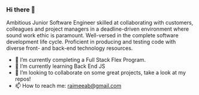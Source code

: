 ### Hi there 👋

Ambitious Junior Software Engineer skilled at collaborating with customers, colleagues and project managers in a deadline-driven environment where sound work ethic is paramount. Well-versed in the complete software development life cycle. Proficient in producing and testing code with diverse front- and back-end technology resources. 

- 🔭 I’m currently completing a Full Stack Flex Program.
- 🌱 I’m currently learning Back End JS 
- 👯 I’m looking to collaborate on some great projects, take a look at my repos!
- 📫 How to reach me: raimeeab@gmail.com 
